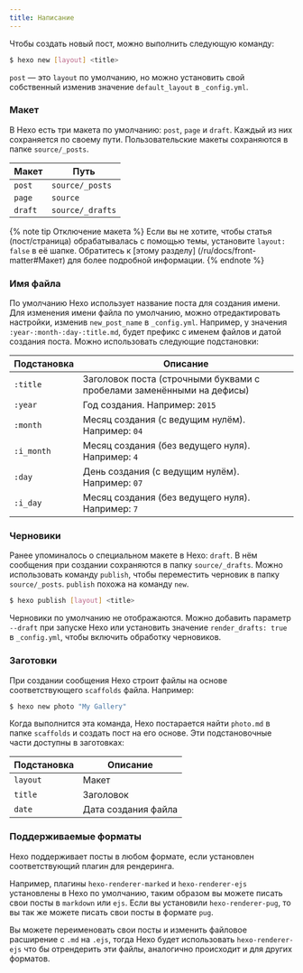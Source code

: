 ```yaml
---
title: Написание
---
```

Чтобы создать новый пост, можно выполнить следующую команду:

``` bash
$ hexo new [layout] <title>
```

`post` — это `layout` по умолчанию, но можно установить свой собственный изменив значение `default_layout` в `_config.yml`.

### Макет

В Hexo есть три макета по умолчанию: `post`, `page` и `draft`. Каждый из них сохраняется по своему пути. Пользовательские макеты сохраняются в папке `source/_posts`.

Макет | Путь
--- | ---
`post` | `source/_posts`
`page` | `source`
`draft` | `source/_drafts`

{% note tip Отключение макета %}
Если вы не хотите, чтобы статья (пост/страница) обрабатывалась с помощью темы, установите `layout: false` в её шапке. Обратитесь к [этому разделу] (/ru/docs/front-matter#Макет) для более подробной информации.
{% endnote %}

### Имя файла

По умолчанию Hexo использует название поста для создания имени. Для изменения имени файла по умолчанию, можно отредактировать настройки, изменив `new_post_name` в `_config.yml`. Например, у значения `:year-:month-:day-:title.md`, будет префикс с именем файлов и датой создания поста. Можно использовать следующие подстановки:

Подстановка | Описание
--- | ---
`:title` | Заголовок поста (строчными буквами с пробелами заменёнными на дефисы)
`:year` | Год создания. Например: `2015`
`:month` | Месяц создания (с ведущим нулём). Например: `04`
`:i_month` | Месяц создания (без ведущего нуля). Например: `4`
`:day` | День создания (с ведущим нулём). Например: `07`
`:i_day` | Месяц создания (без ведущего нуля). Например: `7`

### Черновики

Ранее упоминалось о специальном макете в Hexo: `draft`. В нём сообщения при создании сохраняются в папку `source/_drafts`. Можно использовать команду `publish`, чтобы переместить черновик в папку `source/_posts`. `publish` похожа на команду `new`.

``` bash
$ hexo publish [layout] <title>
```

Черновики по умолчанию не отображаются. Можно добавить параметр `--draft` при запуске Hexo или установить значение `render_drafts: true` в `_config.yml`, чтобы включить обработку черновиков.

### Заготовки

При создании сообщения Hexo строит файлы на основе соответствующего `scaffolds` файла. Например:

``` bash
$ hexo new photo "My Gallery"
```

Когда выполнится эта команда, Hexo постарается найти `photo.md` в папке `scaffolds` и создать пост на его основе. Эти подстановочные части доступны в заготовках:

Подстановка | Описание
--- | ---
`layout` | Макет
`title` | Заголовок
`date` | Дата создания файла

### Поддерживаемые форматы
Hexo поддерживает посты в любом формате, если установлен соответствующий плагин для рендеринга.

Например, плагины `hexo-renderer-marked` и `hexo-renderer-ejs` установлены в Hexo по умолчанию, таким образом вы можете писать свои посты в `markdown` или `ejs`. Если вы установили `hexo-renderer-pug`, то вы так же можете писать свои посты в формате `pug`.

Вы можете переименовать свои посты и изменить файловое расширение с `.md` на `.ejs`, тогда Hexo будет использовать `hexo-renderer-ejs` что бы отрендерить эти файлы, аналогично происходит и для других форматов.

